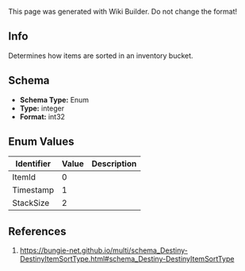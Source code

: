 <span class="wiki-builder">This page was generated with Wiki Builder. Do not change the format!</span>

## Info
Determines how items are sorted in an inventory bucket.

## Schema
* **Schema Type:** Enum
* **Type:** integer
* **Format:** int32

## Enum Values
Identifier | Value | Description
---------- | ----- | -----------
ItemId | 0 | 
Timestamp | 1 | 
StackSize | 2 | 

## References
1. https://bungie-net.github.io/multi/schema_Destiny-DestinyItemSortType.html#schema_Destiny-DestinyItemSortType
